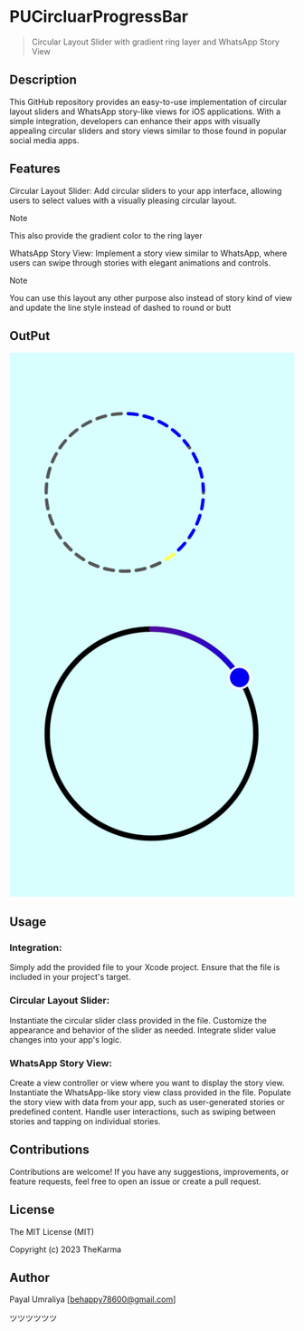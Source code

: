 
# PUCircluarProgressBar

> Circular Layout Slider with gradient ring layer and WhatsApp Story View

## Description

This GitHub repository provides an easy-to-use implementation of circular layout sliders and WhatsApp story-like views for iOS applications. With a simple integration, developers can enhance their apps with visually appealing circular sliders and story views similar to those found in popular social media apps.

## Features

Circular Layout Slider: Add circular sliders to your app interface, allowing users to select values with a visually pleasing circular layout. 
> [!NOTE]
> This also provide the gradient color to the ring layer

WhatsApp Story View: Implement a story view similar to WhatsApp, where users can swipe through stories with elegant animations and controls.
> [!NOTE]
> You can use this layout any other purpose also instead of story kind of view and update the line style instead of dashed to round or butt

## OutPut

![Output](https://github.com/PayalUmraliya/PUCircluarProgressBar/blob/Master/demooutput.png)

## Usage

### Integration:
Simply add the provided file to your Xcode project.
Ensure that the file is included in your project's target.

### Circular Layout Slider:

Instantiate the circular slider class provided in the file.
Customize the appearance and behavior of the slider as needed.
Integrate slider value changes into your app's logic.

### WhatsApp Story View:

Create a view controller or view where you want to display the story view.
Instantiate the WhatsApp-like story view class provided in the file.
Populate the story view with data from your app, such as user-generated stories or predefined content.
Handle user interactions, such as swiping between stories and tapping on individual stories.

## Contributions

Contributions are welcome! If you have any suggestions, improvements, or feature requests, feel free to open an issue or create a pull request.

## License

The MIT License (MIT)

Copyright (c) 2023 TheKarma

## Author

Payal Umraliya [behappy78600@gmail.com] 

ツツツツツツ


